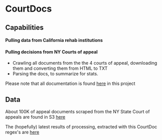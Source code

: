 # CourtDocs

## Capabilities

#### Pulling data from California rehab institutions
#### Pulling decisions from NY Courts of appeal
* Crawling all documents from the the 4 courts of appeal, downloading them and converting them from HTML to TXT
* Parsing the docs, to summarize for stats.


Please note that all documentation is found [here](https://github.com/TeamHG-Memex/CourtDocs/tree/master/doc) in this project

## Data

About 100K of appeal documents scraped from the NY State Court of appeals are found in S3 
[here](https://s3-us-west-2.amazonaws.com/darpa-memex/CourtDocs/court_documents.tar)

The (hopefully) latest results of processing, extracted with this CourtDoc regex's are 
[here](https://s3-us-west-2.amazonaws.com/darpa-memex/CourtDocs/CourtDocs-Output.zip)